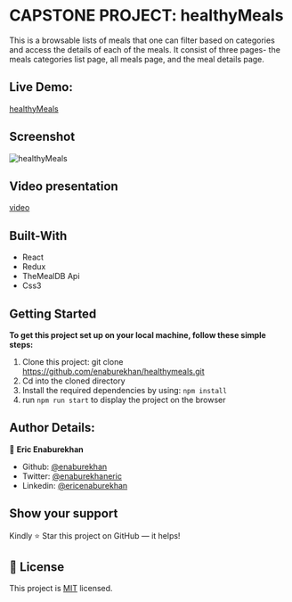 # CAPSTONE PROJECT: healthyMeals
This is a browsable lists of meals that one can filter based on categories and access the details of each of the meals. It consist of three pages- the meals categories list page, all meals page, and the meal details page.

 
 ## Live Demo:
[healthyMeals](https://healty-meals-site-by-enaburekhan.netlify.app/meal/52878)

## Screenshot
![healthyMeals](https://user-images.githubusercontent.com/51296741/114375099-3efdc300-9b7c-11eb-898c-f195d83b4eae.png)

## Video presentation
[video](https://gist.github.com/enaburekhan/97ff52435178bf66e6c315a006fefa7d)

## Built-With


- React
- Redux
- TheMealDB Api
- Css3

## Getting Started

**To get this project set up on your local machine, follow these simple steps:**

1. Clone this project: git clone https://github.com/enaburekhan/healthymeals.git
2. Cd into the cloned directory
3. Install the required dependencies by using: `npm install`
4. run `npm run start` to display the project on the browser

## Author Details:

👤 **Eric Enaburekhan**

- Github: [@enaburekhan](https://github.com/enaburekhan)
- Twitter: [@enaburekhaneric](https://twitter.com/enaburekhaneric)
- Linkedin: [@ericenaburekhan](https://www.linkedin.com/in/eric-enaburekhan-801a28100/)

## Show your support

Kindly ⭐ Star this project on GitHub — it helps!

## 📝 License

This project is [MIT](lic.url) licensed.   
